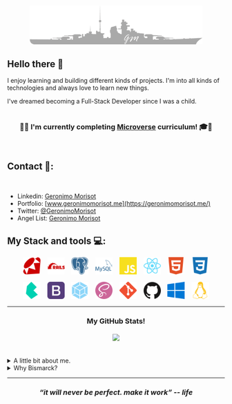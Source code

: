 
<p align="center">
  <a href="#"><img src="BismarckGMLogoGrey.png" alt="drawing" width="400"/></a>
</p>


## Hello there 👋

I enjoy learning and building different kinds of projects. I'm into all kinds of technologies and always love to learn new things.

I've dreamed becoming a Full-Stack Developer since I was a child.
<br><br>

<h3 align="center">🧑‍🎓 I'm currently completing <a href="https://www.microverse.org/">Microverse</a> curriculum! 🎓🧑</h3>
<br>

## Contact 🔗:
<br>

- Linkedin: [Geronimo Morisot](https://linkedin.com/in/geronimomorisot)
- Portfolio: [www.geronimomorisot.me](https://geronimomorisot.me/)
- Twitter: [@GeronimoMorisot](https://twitter.com/GeronimoMorisot)
- Angel List: [Geronimo Morisot](https://angel.co/u/geronimo-morisot-morla)

## My Stack and tools :computer::

<p align="center">
  <a href="#"><img src="ruby.svg" alt="drawing" width="40"/></a>
  &nbsp;&nbsp;&nbsp;<a href="#"><img src="rubyonrails.svg" alt="drawing" width="40"/></a>
  &nbsp;&nbsp;&nbsp;<a href="#"><img src="postgresql.svg" alt="drawing" width="40"/></a>
  &nbsp;&nbsp;&nbsp;<a href="#"><img src="mysql.svg" alt="drawing" width="40"/></a>
  &nbsp;&nbsp;&nbsp;<a href="#"><img src="javascript.svg" alt="drawing" width="40"/></a>
  &nbsp;&nbsp;&nbsp;<a href="#"><img src="react.svg" alt="drawing" width="40"/></a>
  &nbsp;&nbsp;&nbsp;<a href="#"><img src="html5.svg" alt="drawing" width="40"/></a>
  &nbsp;&nbsp;&nbsp;<a href="#"><img src="css3.svg" alt="drawing" width="40"/></a>
</p>

<p align="center">
  <a href="#"><img src="bulma.svg" alt="drawing" width="40"/></a>
  &nbsp;&nbsp;&nbsp;<a href="#"><img src="bootstrap.svg" alt="drawing" width="40"/></a>
  &nbsp;&nbsp;&nbsp;<a href="#"><img src="webpack.svg" alt="drawing" width="40"/></a>
  &nbsp;&nbsp;&nbsp;<a href="#"><img src="sass.svg" alt="drawing" width="40"/></a>
  &nbsp;&nbsp;&nbsp;<a href="#"><img src="git.svg" alt="drawing" width="40"/></a>
  &nbsp;&nbsp;&nbsp;<a href="#"><img src="github.svg" alt="drawing" width="40"/></a>
  &nbsp;&nbsp;&nbsp;<a href="#"><img src="windows.svg" alt="drawing" width="40"/></a>
  &nbsp;&nbsp;&nbsp;<a href="#"><img src="linux.svg" alt="drawing" width="40"/></a>
</p>


<hr>


<h3 align="center">My GitHub Stats!
<br><br>
<img src="https://github-readme-stats.vercel.app/api?username=Bismarck-GM&&show_icons=true&theme=tokyonight" />
</h3>
<br>



<details>
  <summary>A little bit about me.</summary>
  <br>

  - 🇦🇷 I'm from Argentina and worked most of my adult life in the Real State business. 
  Also worked attending customers in all different kinds of business.
  - 📚 like to recognize good and bad services. Love feedback about everything, if given positively and honest, better.

  - ❤️ Love Life in the most meaningful way of the word. I consider every little detail counts.

  - 🥁 I'm a Drummer . And I think music is essential in everyday life. I use to hear a ton of genres, mostly Heavy-Metal.

  - 🛰️ Big fan of Space, Astronomy and Rocketry.

  - ⚕️ And lastly, for a couple of years, I've been committed to introspect and add healthy improvements to my life.
    - 🏃‍♂️ Jogging/running,
    - 🏋️ home training (calisthenics),
    - 🚭 no smoking,
    - 🍒 and eating healthy.
</details>
<details>
  <summary>Why Bismarck?</summary>
  <br>
  🛥️ Because at the time of building my GitHub account I was hearing 'all day long' a song from Sabaton called Bismarck.<br>
  ⚔️ Also, I like WW2 histories and machinery created in which was the world's biggest conflict to date. And, Bismarck was a show of what we, as humans, can build. It was a real 'monster of the sea', with a ton of issues, but still managed to be an imponent piece of human-created machinery.
</details>

<hr>
<h3 align="center">
   <i><strong>“it will never be perfect. make it work” -- life</strong></i>
   <br>
   <br>
</h3>	
